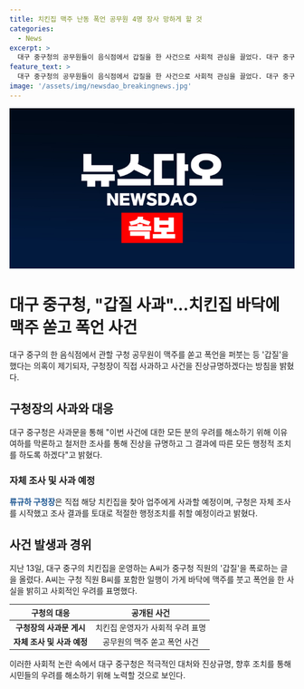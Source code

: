 ```yaml
---
title: 치킨집 맥주 난동 폭언 공무원 4명 장사 망하게 할 것
categories:
  - News
excerpt: >
  대구 중구청의 공무원들이 음식점에서 갑질을 한 사건으로 사회적 관심을 끌었다. 대구 중구청은 해당 사건에 대해 공식적으로 사과문을 발표했으며, 구청장은 업주에게 직접 사과할 예정이라고 전했다. 뿐만 아니라, 구청은 철저한 조사를 통해 강력한 행정적 조치를 취할 것이라고 밝혔으며, 관계자는 자체 조사를 시작했다고 전했다. 언론 보도에 따르면, 자영업자를 위한 온라인 커뮤니티에는 해당 사건을 폭로하는 글이 올라왔으며, 사람들은 해당 사건에 분노하고 있으며, 이를 바탕으로 구청은 사건 관련 감사를 요청할 계획인 것으로 전해졌다.
feature_text: >
  대구 중구청의 공무원들이 음식점에서 갑질을 한 사건으로 사회적 관심을 끌었다. 대구 중구청은 해당 사건에 대해 공식적으로 사과문을 발표했으며, 구청장은 업주에게 직접 사과할 예정이라고 전했다. 뿐만 아니라, 구청은 철저한 조사를 통해 강력한 행정적 조치를 취할 것이라고 밝혔으며, 관계자는 자체 조사를 시작했다고 전했다. 언론 보도에 따르면, 자영업자를 위한 온라인 커뮤니티에는 해당 사건을 폭로하는 글이 올라왔으며, 사람들은 해당 사건에 분노하고 있으며, 이를 바탕으로 구청은 사건 관련 감사를 요청할 계획인 것으로 전해졌다.
image: '/assets/img/newsdao_breakingnews.jpg'
---
```


<p><img src="/assets/img/newsdao_breakingnews.jpg" alt="pcversion 속보" /></p>

<h1>대구 중구청, "갑질 사과"…치킨집 바닥에 맥주 쏟고 폭언 사건</h1>

<p data-ke-size="size16">대구 중구의 한 음식점에서 관할 구청 공무원이 맥주를 쏟고 폭언을 퍼붓는 등 '갑질'을 했다는 의혹이 제기되자, 구청장이 직접 사과하고 사건을 진상규명하겠다는 방침을 밝혔다.</p>

<h2 data-ke-size="size24">구청장의 사과와 대응</h2>

<p data-ke-size="size16">대구 중구청은 사과문을 통해 "이번 사건에 대한 모든 분의 우려를 해소하기 위해 이유 여하를 막론하고 철저한 조사를 통해 진상을 규명하고 그 결과에 따른 모든 행정적 조치를 하도록 하겠다"고 밝혔다.</p>

<h3>자체 조사 및 사과 예정</h3>

<p data-ke-size="size16"><b><span style="color: #1a5490;">류규하 구청장</span></b>은 직접 해당 치킨집을 찾아 업주에게 사과할 예정이며, 구청은 자체 조사를 시작했고 조사 결과를 토대로 적절한 행정조치를 취할 예정이라고 밝혔다.</p>

<h2 data-ke-size="size24">사건 발생과 경위</h2>

<p data-ke-size="size16">지난 13일, 대구 중구의 치킨집을 운영하는 A씨가 중구청 직원의 '갑질'을 폭로하는 글을 올렸다. A씨는 구청 직원 B씨를 포함한 일행이 가게 바닥에 맥주를 붓고 폭언을 한 사실을 밝히고 사회적인 우려를 표명했다.</p>

<table>
    <thead>
        <tr>
            <th>구청의 대응</th>
            <th>공개된 사건</th>
        </tr>
    </thead>
    <tbody>
        <tr>
            <td style="text-align: center; height: 17px;"><b>구청장의 사과문 게시</b></td>
            <td style="text-align: center; height: 17px;">치킨집 운영자가 사회적 우려 표명</td>
        </tr>
        <tr>
            <td style="text-align: center; height: 17px;"><b>자체 조사 및 사과 예정</b></td>
            <td style="text-align: center; height: 17px;">공무원의 맥주 쏟고 폭언 사건</td>
        </tr>
    </tbody>
</table>

<p data-ke-size="size16">이러한 사회적 논란 속에서 대구 중구청은 적극적인 대처와 진상규명, 향후 조치를 통해 시민들의 우려를 해소하기 위해 노력할 것으로 보인다.</p>

